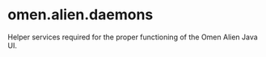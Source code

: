 # omen.alien.daemons

Helper services required for the proper functioning of the Omen Alien Java UI. 

